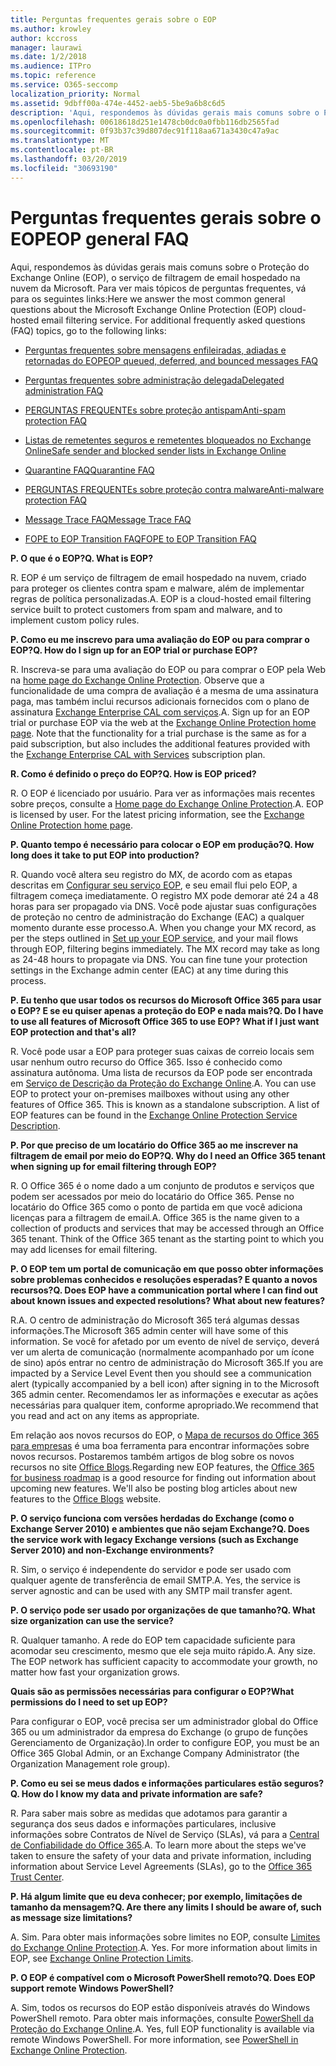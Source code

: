 ```yaml
---
title: Perguntas frequentes gerais sobre o EOP
ms.author: krowley
author: kccross
manager: laurawi
ms.date: 1/2/2018
ms.audience: ITPro
ms.topic: reference
ms.service: O365-seccomp
localization_priority: Normal
ms.assetid: 9dbff00a-474e-4452-aeb5-5be9a6b8c6d5
description: 'Aqui, respondemos às dúvidas gerais mais comuns sobre o Proteção do Exchange Online (EOP), o serviço de filtragem de email hospedado na nuvem da Microsoft. Para ver mais tópicos de perguntas frequentes, vá para os seguintes links:'
ms.openlocfilehash: 00618618d251e1478cb0dc0a0fbb116db2565fad
ms.sourcegitcommit: 0f93b37c39d807dec91f118aa671a3430c47a9ac
ms.translationtype: MT
ms.contentlocale: pt-BR
ms.lasthandoff: 03/20/2019
ms.locfileid: "30693190"
---
```

# <a name="eop-general-faq"></a><span data-ttu-id="7c1a0-104">Perguntas frequentes gerais sobre o EOP</span><span class="sxs-lookup"><span data-stu-id="7c1a0-104">EOP general FAQ</span></span>

<span data-ttu-id="7c1a0-p102">Aqui, respondemos às dúvidas gerais mais comuns sobre o Proteção do Exchange Online (EOP), o serviço de filtragem de email hospedado na nuvem da Microsoft. Para ver mais tópicos de perguntas frequentes, vá para os seguintes links:</span><span class="sxs-lookup"><span data-stu-id="7c1a0-p102">Here we answer the most common general questions about the Microsoft Exchange Online Protection (EOP) cloud-hosted email filtering service. For additional frequently asked questions (FAQ) topics, go to the following links:</span></span>
  
- [<span data-ttu-id="7c1a0-107">Perguntas frequentes sobre mensagens enfileiradas, adiadas e retornadas do EOP</span><span class="sxs-lookup"><span data-stu-id="7c1a0-107">EOP queued, deferred, and bounced messages FAQ</span></span>](eop-queued-deferred-and-bounced-messages-faq.md)
    
- [<span data-ttu-id="7c1a0-108">Perguntas frequentes sobre administração delegada</span><span class="sxs-lookup"><span data-stu-id="7c1a0-108">Delegated administration FAQ</span></span>](delegated-administration-faq.md)
    
- [<span data-ttu-id="7c1a0-109">PERGUNTAS FREQUENTEs sobre proteção antispam</span><span class="sxs-lookup"><span data-stu-id="7c1a0-109">Anti-spam protection FAQ</span></span>](../anti-spam-protection-faq.md)
    
- [<span data-ttu-id="7c1a0-110">Listas de remetentes seguros e remetentes bloqueados no Exchange Online</span><span class="sxs-lookup"><span data-stu-id="7c1a0-110">Safe sender and blocked sender lists in Exchange Online</span></span>](../safe-sender-and-blocked-sender-lists-faq.md)
    
- [<span data-ttu-id="7c1a0-111">Quarantine FAQ</span><span class="sxs-lookup"><span data-stu-id="7c1a0-111">Quarantine FAQ</span></span>](../quarantine-faq.md)
    
- [<span data-ttu-id="7c1a0-112">PERGUNTAS FREQUENTEs sobre proteção contra malware</span><span class="sxs-lookup"><span data-stu-id="7c1a0-112">Anti-malware protection FAQ </span></span>](../anti-malware-protection-faq-eop.md)
    
- [<span data-ttu-id="7c1a0-113">Message Trace FAQ</span><span class="sxs-lookup"><span data-stu-id="7c1a0-113">Message Trace FAQ</span></span>](http://technet.microsoft.com/library/aa49e3f9-a5b1-4410-aac2-ddbbf3f5bfb2.aspx)
    
- [<span data-ttu-id="7c1a0-114">FOPE to EOP Transition FAQ</span><span class="sxs-lookup"><span data-stu-id="7c1a0-114">FOPE to EOP Transition FAQ</span></span>](http://technet.microsoft.com/library/e0e76b89-b0d3-4c0a-bfc8-137b579e983b.aspx)
    
 <span data-ttu-id="7c1a0-115">**P. O que é o EOP?**</span><span class="sxs-lookup"><span data-stu-id="7c1a0-115">**Q. What is EOP?**</span></span>
  
<span data-ttu-id="7c1a0-p103">R. EOP é um serviço de filtragem de email hospedado na nuvem, criado para proteger os clientes contra spam e malware, além de implementar regras de política personalizadas.</span><span class="sxs-lookup"><span data-stu-id="7c1a0-p103">A. EOP is a cloud-hosted email filtering service built to protect customers from spam and malware, and to implement custom policy rules.</span></span>
  
 <span data-ttu-id="7c1a0-118">**P. Como eu me inscrevo para uma avaliação do EOP ou para comprar o EOP?**</span><span class="sxs-lookup"><span data-stu-id="7c1a0-118">**Q. How do I sign up for an EOP trial or purchase EOP?**</span></span>
  
<span data-ttu-id="7c1a0-p104">R. Inscreva-se para uma avaliação do EOP ou para comprar o EOP pela Web na [home page do Exchange Online Protection](https://go.microsoft.com/fwlink/p/?LinkId=279912). Observe que a funcionalidade de uma compra de avaliação é a mesma de uma assinatura paga, mas também inclui recursos adicionais fornecidos com o plano de assinatura [Exchange Enterprise CAL com serviços](https://go.microsoft.com/fwlink/p/?LinkId=320619).</span><span class="sxs-lookup"><span data-stu-id="7c1a0-p104">A. Sign up for an EOP trial or purchase EOP via the web at the [Exchange Online Protection home page](https://go.microsoft.com/fwlink/p/?LinkId=279912). Note that the functionality for a trial purchase is the same as for a paid subscription, but also includes the additional features provided with the [Exchange Enterprise CAL with Services](https://go.microsoft.com/fwlink/p/?LinkId=320619) subscription plan.</span></span> 
  
 <span data-ttu-id="7c1a0-122">**R. Como é definido o preço do EOP?**</span><span class="sxs-lookup"><span data-stu-id="7c1a0-122">**Q. How is EOP priced?**</span></span>
  
<span data-ttu-id="7c1a0-p105">R. O EOP é licenciado por usuário. Para ver as informações mais recentes sobre preços, consulte a [Home page do Exchange Online Protection](https://go.microsoft.com/fwlink/p/?LinkId=279912).</span><span class="sxs-lookup"><span data-stu-id="7c1a0-p105">A. EOP is licensed by user. For the latest pricing information, see the [Exchange Online Protection home page](https://go.microsoft.com/fwlink/p/?LinkId=279912).</span></span>
  
 <span data-ttu-id="7c1a0-126">**P. Quanto tempo é necessário para colocar o EOP em produção?**</span><span class="sxs-lookup"><span data-stu-id="7c1a0-126">**Q. How long does it take to put EOP into production?**</span></span>
  
<span data-ttu-id="7c1a0-p106">R. Quando você altera seu registro do MX, de acordo com as etapas descritas em [Configurar seu serviço EOP](set-up-your-eop-service.md), e seu email flui pelo EOP, a filtragem começa imediatamente. O registro MX pode demorar até 24 a 48 horas para ser propagado via DNS. Você pode ajustar suas configurações de proteção no centro de administração do Exchange (EAC) a qualquer momento durante esse processo.</span><span class="sxs-lookup"><span data-stu-id="7c1a0-p106">A. When you change your MX record, as per the steps outlined in [Set up your EOP service](set-up-your-eop-service.md), and your mail flows through EOP, filtering begins immediately. The MX record may take as long as 24-48 hours to propagate via DNS. You can fine tune your protection settings in the Exchange admin center (EAC) at any time during this process.</span></span>
  
 <span data-ttu-id="7c1a0-131">**P. Eu tenho que usar todos os recursos do Microsoft Office 365 para usar o EOP? E se eu quiser apenas a proteção do EOP e nada mais?**</span><span class="sxs-lookup"><span data-stu-id="7c1a0-131">**Q. Do I have to use all features of Microsoft Office 365 to use EOP? What if I just want EOP protection and that's all?**</span></span>
  
<span data-ttu-id="7c1a0-p107">R. Você pode usar a EOP para proteger suas caixas de correio locais sem usar nenhum outro recurso do Office 365. Isso é conhecido como assinatura autônoma. Uma lista de recursos da EOP pode ser encontrada em [Serviço de Descrição da Proteção do Exchange Online](https://go.microsoft.com/fwlink/p/?LinkId=320619).</span><span class="sxs-lookup"><span data-stu-id="7c1a0-p107">A. You can use EOP to protect your on-premises mailboxes without using any other features of Office 365. This is known as a standalone subscription. A list of EOP features can be found in the [Exchange Online Protection Service Description](https://go.microsoft.com/fwlink/p/?LinkId=320619).</span></span>
  
 <span data-ttu-id="7c1a0-136">**P. Por que preciso de um locatário do Office 365 ao me inscrever na filtragem de email por meio do EOP?**</span><span class="sxs-lookup"><span data-stu-id="7c1a0-136">**Q. Why do I need an Office 365 tenant when signing up for email filtering through EOP?**</span></span>
  
<span data-ttu-id="7c1a0-p108">R. O Office 365 é o nome dado a um conjunto de produtos e serviços que podem ser acessados por meio do locatário do Office 365. Pense no locatário do Office 365 como o ponto de partida em que você adiciona licenças para a filtragem de email.</span><span class="sxs-lookup"><span data-stu-id="7c1a0-p108">A. Office 365 is the name given to a collection of products and services that may be accessed through an Office 365 tenant. Think of the Office 365 tenant as the starting point to which you may add licenses for email filtering.</span></span>
  
 <span data-ttu-id="7c1a0-140">**P. O EOP tem um portal de comunicação em que posso obter informações sobre problemas conhecidos e resoluções esperadas? E quanto a novos recursos?**</span><span class="sxs-lookup"><span data-stu-id="7c1a0-140">**Q. Does EOP have a communication portal where I can find out about known issues and expected resolutions? What about new features?**</span></span>
  
<span data-ttu-id="7c1a0-141">R.</span><span class="sxs-lookup"><span data-stu-id="7c1a0-141">A.</span></span> <span data-ttu-id="7c1a0-142">O centro de administração do Microsoft 365 terá algumas dessas informações.</span><span class="sxs-lookup"><span data-stu-id="7c1a0-142">The Microsoft 365 admin center will have some of this information.</span></span> <span data-ttu-id="7c1a0-143">Se você for afetado por um evento de nível de serviço, deverá ver um alerta de comunicação (normalmente acompanhado por um ícone de sino) após entrar no centro de administração do Microsoft 365.</span><span class="sxs-lookup"><span data-stu-id="7c1a0-143">If you are impacted by a Service Level Event then you should see a communication alert (typically accompanied by a bell icon) after signing in to the Microsoft 365 admin center.</span></span> <span data-ttu-id="7c1a0-144">Recomendamos ler as informações e executar as ações necessárias para qualquer item, conforme apropriado.</span><span class="sxs-lookup"><span data-stu-id="7c1a0-144">We recommend that you read and act on any items as appropriate.</span></span>
  
<span data-ttu-id="7c1a0-p110">Em relação aos novos recursos do EOP, o [Mapa de recursos do Office 365 para empresas](https://office.microsoft.com/en-us/products/office-365-roadmap-FX104343353.aspx) é uma boa ferramenta para encontrar informações sobre novos recursos. Postaremos também artigos de blog sobre os novos recursos no site [Office Blogs](https://go.microsoft.com/fwlink/p/?LinkId=392724).</span><span class="sxs-lookup"><span data-stu-id="7c1a0-p110">Regarding new EOP features, the [Office 365 for business roadmap](https://office.microsoft.com/en-us/products/office-365-roadmap-FX104343353.aspx) is a good resource for finding out information about upcoming new features. We'll also be posting blog articles about new features to the [Office Blogs](https://go.microsoft.com/fwlink/p/?LinkId=392724) website.</span></span> 
  
 <span data-ttu-id="7c1a0-147">**P. O serviço funciona com versões herdadas do Exchange (como o Exchange Server 2010) e ambientes que não sejam Exchange?**</span><span class="sxs-lookup"><span data-stu-id="7c1a0-147">**Q. Does the service work with legacy Exchange versions (such as Exchange Server 2010) and non-Exchange environments?**</span></span>
  
<span data-ttu-id="7c1a0-p111">R. Sim, o serviço é independente do servidor e pode ser usado com qualquer agente de transferência de email SMTP.</span><span class="sxs-lookup"><span data-stu-id="7c1a0-p111">A. Yes, the service is server agnostic and can be used with any SMTP mail transfer agent.</span></span>
  
 <span data-ttu-id="7c1a0-150">**P. O serviço pode ser usado por organizações de que tamanho?**</span><span class="sxs-lookup"><span data-stu-id="7c1a0-150">**Q. What size organization can use the service?**</span></span>
  
<span data-ttu-id="7c1a0-p112">R. Qualquer tamanho. A rede do EOP tem capacidade suficiente para acomodar seu crescimento, mesmo que ele seja muito rápido.</span><span class="sxs-lookup"><span data-stu-id="7c1a0-p112">A. Any size. The EOP network has sufficient capacity to accommodate your growth, no matter how fast your organization grows.</span></span>
  
 <span data-ttu-id="7c1a0-154">**Quais são as permissões necessárias para configurar o EOP?**</span><span class="sxs-lookup"><span data-stu-id="7c1a0-154">**What permissions do I need to set up EOP?**</span></span>
  
<span data-ttu-id="7c1a0-155">Para configurar o EOP, você precisa ser um administrador global do Office 365 ou um administrador da empresa do Exchange (o grupo de funções Gerenciamento de Organização).</span><span class="sxs-lookup"><span data-stu-id="7c1a0-155">In order to configure EOP, you must be an Office 365 Global Admin, or an Exchange Company Administrator (the Organization Management role group).</span></span>
  
 <span data-ttu-id="7c1a0-156">**P. Como eu sei se meus dados e informações particulares estão seguros?**</span><span class="sxs-lookup"><span data-stu-id="7c1a0-156">**Q. How do I know my data and private information are safe?**</span></span>
  
<span data-ttu-id="7c1a0-p113">R. Para saber mais sobre as medidas que adotamos para garantir a segurança dos seus dados e informações particulares, inclusive informações sobre Contratos de Nível de Serviço (SLAs), vá para a [Central de Confiabilidade do Office 365](https://go.microsoft.com/fwlink/p/?LinkId=285405).</span><span class="sxs-lookup"><span data-stu-id="7c1a0-p113">A. To learn more about the steps we've taken to ensure the safety of your data and private information, including information about Service Level Agreements (SLAs), go to the [Office 365 Trust Center](https://go.microsoft.com/fwlink/p/?LinkId=285405).</span></span>
  
 <span data-ttu-id="7c1a0-159">**P. Há algum limite que eu deva conhecer; por exemplo, limitações de tamanho da mensagem?**</span><span class="sxs-lookup"><span data-stu-id="7c1a0-159">**Q. Are there any limits I should be aware of, such as message size limitations?**</span></span>
  
<span data-ttu-id="7c1a0-p114">A. Sim. Para obter mais informações sobre limites no EOP, consulte [Limites do Exchange Online Protection](https://go.microsoft.com/fwlink/p/?LinkId=402617).</span><span class="sxs-lookup"><span data-stu-id="7c1a0-p114">A. Yes. For more information about limits in EOP, see [Exchange Online Protection Limits](https://go.microsoft.com/fwlink/p/?LinkId=402617).</span></span> 
  
 <span data-ttu-id="7c1a0-163">**P. O EOP é compatível com o Microsoft PowerShell remoto?**</span><span class="sxs-lookup"><span data-stu-id="7c1a0-163">**Q. Does EOP support remote Windows PowerShell?**</span></span>
  
<span data-ttu-id="7c1a0-p115">A. Sim, todos os recursos do EOP estão disponíveis através do Windows PowerShell remoto. Para obter mais informações, consulte [PowerShell da Proteção do Exchange Online](http://technet.microsoft.com/library/f7918a88-774a-405e-945b-bc2f5ee9f748.aspx).</span><span class="sxs-lookup"><span data-stu-id="7c1a0-p115">A. Yes, full EOP functionality is available via remote Windows PowerShell. For more information, see [PowerShell in Exchange Online Protection](http://technet.microsoft.com/library/f7918a88-774a-405e-945b-bc2f5ee9f748.aspx).</span></span>
  

